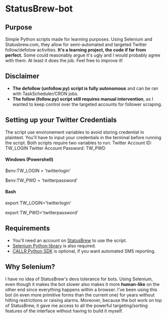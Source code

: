 # StatusBrew-bot

## Purpose
Simple Python scripts made for learning purposes. Using Selenium and Statusbrew.com, they allow for semi-automated and targeted Twitter follow/defolow activities.
 **It's a learning project, the code if far from perfect.** Some could reasonably argue it's ugly and I would probably agree with them. At least it does the job. Feel free to improve it!

## Disclaimer
* **The defollow (unfollow.py) script is fully autonomous** and can be ran with TaskScheduler/CRON jobs.
* **The follow (follow.py) script still requires manual intervention**, as I wanted to keep control over the targeted accounts for follower scraping.

## Setting up your Twitter Credentials
The script use environement variables to avoid storing credential in plaintext. You'll have to input your credentials in the terminal before running the script. Both scripts require two variables to run:
Twitter Account ID: TW_LOGIN
Twitter Account Password: TW_PWD
#### Windows (Powershell)
$env:TW_LOGIN = 'twitterlogin'

$env:TW_PWD = 'twitterpassword'
#### Bash
export TW_LOGIN='twitterlogin'

export TW_PWD='twitterpassword'

## Requirements
* You'll need an account on [StatusBrew](https://www.statusBrew.com) to use the script.
* [Selenium Python library](http://selenium-python.readthedocs.io/) is also required.
* [CALLR Python SDK](https://www.callr.com/docs/) is optional, if you want automated SMS reporting.

## Why Selenium?
I have no idea of StatusBrew's devs tolerance for bots. Using Selenium, even though it makes the bot slower also makes it more **human-like** on the other end since everything happens within a browser. I've been using this bot (in even more primitive forms than the current one) for years without hitting restrictions or raising alarms. Moreover, because the bot work on top of StatusBrew, it gave me access to all the powerful targeting/sorting features of the interface without having to build it myself.
